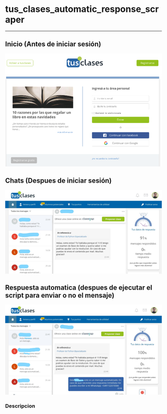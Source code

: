 # tus_clases_automatic_response_scraper
---
## Inicio (Antes de iniciar sesión)
![inicio](https://github.com/engcarlosperezmolero/tus_clases_automatic_response_scraper/blob/main/images/tuclases_inicio.png)

## Chats (Despues de iniciar sesión)
![chats](https://github.com/engcarlosperezmolero/tus_clases_automatic_response_scraper/blob/main/images/tusclases_chats.jpg)

## Respuesta automatica (despues de ejecutar el script para enviar o no el mensaje)
![msg_auto](https://github.com/engcarlosperezmolero/tus_clases_automatic_response_scraper/blob/main/images/tusclases_msjauto.jpg)

### Descripcion
